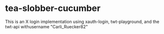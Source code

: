 # tea-slobber-cucumber
This is an X login implementation using xauth-login, twt-playground, and the twt-api withusername "Carli_Ruecker82"
